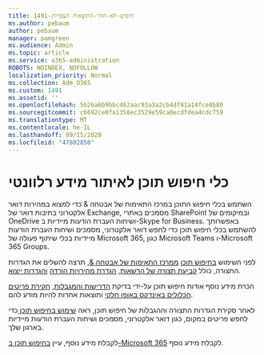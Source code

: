 ```yaml
---
title: 1491-חיפוש-לא-חוזר-התוצאות הצפויות
ms.author: pebaum
author: pebaum
manager: pamgreen
ms.audience: Admin
ms.topic: article
ms.service: o365-administration
ROBOTS: NOINDEX, NOFOLLOW
localization_priority: Normal
ms.collection: Adm_O365
ms.custom: 1491
ms.assetid: ''
ms.openlocfilehash: 5b26a6b9bbc462aac93a3a2cb4df81a14fce8b80
ms.sourcegitcommit: c6692ce0fa1358ec3529e59ca0ecdfdea4cdc759
ms.translationtype: MT
ms.contentlocale: he-IL
ms.lasthandoff: 09/15/2020
ms.locfileid: "47802850"
---
```

# <a name="content-search-tool-to-find-relevant-info"></a>כלי חיפוש תוכן לאיתור מידע רלוונטי

השתמש בכלי חיפוש התוכן במרכז התאימות של אבטחה & כדי למצוא במהירות דואר אלקטרוני בתיבות דואר של Exchange, מסמכים באתרי SharePoint ובמיקומים של OneDrive ושיחות העברת הודעות מיידיות ב-Skype for Business. באפשרותך להשתמש בכלי חיפוש תוכן כדי לחפש דואר אלקטרוני, מסמכים ושיחות העברת הודעות מיידיות בכלי שיתוף פעולה של Microsoft 365, כגון Microsoft Teams ו-Microsoft 365 Groups.


לפני השימוש [בחיפוש תוכן](https://sip.protection.office.com/contentsearchbeta?ContentOnly=1) [ממרכז התאימות של אבטחה &](https://sip.protection.office.com/homepage), תרצה להשלים את הגדרות התצורה, כולל [קביעת תצורה של הרשאות](https://docs.microsoft.com/microsoft-365/compliance/permissions-filtering-for-content-search), [הגדרת מהירויות הורדה](https://docs.microsoft.com/microsoft-365/compliance/increase-download-speeds-when-exporting-ediscovery-results) [והגדרות ייצוא](https://docs.microsoft.com/microsoft-365/compliance/disable-reports-when-you-export-content-search-results).

הכרת מידע נוסף אודות חיפוש תוכן על-ידי בדיקת [הדרישות והמגבלות](https://docs.microsoft.com/microsoft-365/compliance/limits-for-content-search), [חקירת פריטים הכלולים באינדקס באופן חלקי](https://docs.microsoft.com/microsoft-365/compliance/investigating-partially-indexed-items-in-ediscovery) ותוצאות אחרות להיות מודע להם.

לאחר סקירת הגדרות התצורה וההגבלות של חיפוש תוכן, ראה [שימוש בחיפוש תוכן </a> כדי לחפש פריטים במקום, כגון דואר אלקטרוני, מסמכים ושיחות העברת הודעות מיידיות בארגון שלך](https://docs.microsoft.com/microsoft-365/compliance/content-search).

לקבלת מידע נוסף, עיין [בחיפוש תוכן ב-Microsoft 365](https://docs.microsoft.com/microsoft-365/compliance/search-for-content) לקבלת מידע נוסף.
